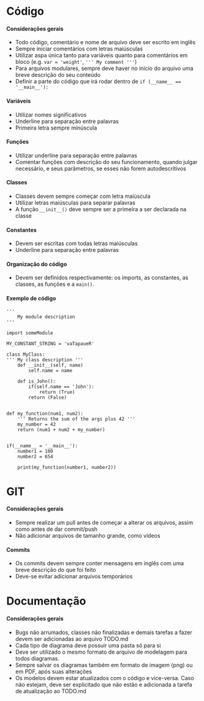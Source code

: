 # Código

#### Considerações gerais

- Todo código, comentário e nome de arquivo deve ser escrito em inglês
- Sempre iniciar comentários com letras maiúsculas
- Utilizar aspa única tanto para variáveis quanto para comentários em bloco (e.g. ``var = 'weight'``, ``''' My comment '''``)
- Para arquivos modulares, sempre deve haver no início do arquivo uma breve descrição do seu conteúdo
- Definir a parte do código que irá rodar dentro de ``if (__name__ == '__main__'):``

#### Variáveis

- Utilizar nomes significativos
- Underline para separação entre palavras
- Primeira letra sempre minúscula

#### Funções

- Utilizar underline para separação entre palavras
- Comentar funções com descrição do seu funcionamento, quando julgar necessário, e seus parâmetros, se esses não forem autodescritivos

#### Classes

- Classes devem sempre começar com letra maiúscula
- Utilizar letras maiúsculas para separar palavras
- A função ``__init__()`` deve sempre ser a primeira a ser declarada na classe

#### Constantes

- Devem ser escritas com todas letras maiúsculas
- Underline para separação entre palavras

#### Organização do código

- Devem ser definidos respectivamente: os imports, as constantes, as classes, as funções e a ``main()``.

#### Exemplo de código

    '''
        My module description
    '''

    import someModule

    MY_CONSTANT_STRING = 'vaTapaueR'

    class MyClass:
    ''' My class description '''
        def __init__(self, name)
            self.name = name

        def is_John():
            if(self.name == 'John'):
                return (True)
            return (False)


    def my_function(num1, num2):
        ''' Returns the sum of the args plus 42 '''
        my_number = 42
        return (num1 + num2 + my_number)


    if(__name__ = '__main__'):
        number1 = 100
        number2 = 654

        print(my_function(number1, number2))

# GIT

#### Considerações gerais

- Sempre realizar um pull antes de começar a alterar os arquivos, assim como antes de dar commit/push
- Não adicionar arquivos de tamanho grande, como vídeos

#### Commits

- Os commits devem sempre conter mensagens em inglês com uma breve descrição do que foi feito
- Deve-se evitar adicionar arquivos temporários

# Documentação

#### Considerações gerais

- Bugs não arrumados, classes não finalizadas e demais tarefas a fazer devem ser adicionadas ao arquivo TODO.md 
- Cada tipo de diagrama deve possuir uma pasta só para si
- Deve ser utilizado o mesmo formato de arquivo de modelagem para todos diagramas.
- Sempre salvar os diagramas também em formato de imagem (png) ou em PDF, após suas alterações
- Os modelos devem estar atualizados com o código e vice-versa. Caso não estejam, deve ser explicitado que não estão e adicionada a tarefa de atualização ao TODO.md